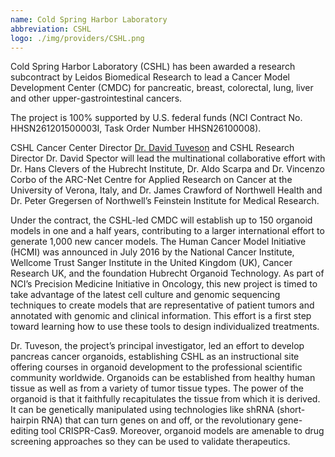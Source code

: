 ```yaml
---
name: Cold Spring Harbor Laboratory
abbreviation: CSHL
logo: ./img/providers/CSHL.png
---
```


Cold Spring Harbor Laboratory (CSHL) has been awarded a research subcontract by Leidos Biomedical Research to lead a Cancer Model Development Center (CMDC) for pancreatic, breast, colorectal, lung, liver and other upper-gastrointestinal cancers.

The project is 100% supported by U.S. federal funds (NCI Contract No. HHSN261201500003I, Task Order Number HHSN26100008).

CSHL Cancer Center Director [Dr. David Tuveson](https://www.cshl.edu/research/faculty-staff/david-tuveson/) and CSHL Research Director Dr. David Spector will lead the multinational collaborative effort with Dr. Hans Clevers of the Hubrecht Institute, Dr. Aldo Scarpa and Dr. Vincenzo Corbo of the ARC-Net Centre for Applied Research on Cancer at the University of Verona, Italy, and Dr. James Crawford of Northwell Health and Dr. Peter Gregersen of Northwell’s Feinstein Institute for Medical Research.

Under the contract, the CSHL-led CMDC will establish up to 150 organoid models in one and a half years, contributing to a larger international effort to generate 1,000 new cancer models. The Human Cancer Model Initiative (HCMI) was announced in July 2016 by the National Cancer Institute, Wellcome Trust Sanger Institute in the United Kingdom (UK), Cancer Research UK, and the foundation Hubrecht Organoid Technology. As part of NCI’s Precision Medicine Initiative in Oncology, this new project is timed to take advantage of the latest cell culture and genomic sequencing techniques to create models that are representative of patient tumors and annotated with genomic and clinical information. This effort is a first step toward learning how to use these tools to design individualized treatments.

Dr. Tuveson, the project’s principal investigator, led an effort to develop pancreas cancer organoids, establishing CSHL as an instructional site offering courses in organoid development to the professional scientific community worldwide. Organoids can be established from healthy human tissue as well as from a variety of tumor tissue types. The power of the organoid is that it faithfully recapitulates the tissue from which it is derived. It can be genetically manipulated using technologies like shRNA (short-hairpin RNA) that can turn genes on and off, or the revolutionary gene-editing tool CRISPR-Cas9. Moreover, organoid models are amenable to drug screening approaches so they can be used to validate therapeutics.
